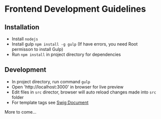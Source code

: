 Frontend Development Guidelines
===

Installation
---

* Install `nodejs`
* Install gulp `npm install -g gulp` (If have errors, you need Root permisson to install Gulp)
* Run `npm install` in project directory for dependencies


Development
---

* In project directory, run command `gulp`
* Open 'http://localhost:3000' in browser for live preview
* Edit files in `src` director, browser will auto reload changes made into `src` folder
* For template tags see [Swig Document](http://paularmstrong.github.io/swig/docs/tags)

More to come...